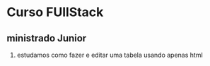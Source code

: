 # Curso FUllStack

## ministrado Junior

1. estudamos como fazer e editar uma tabela usando apenas html